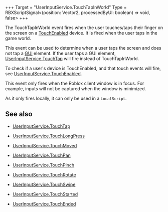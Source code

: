 +++
Target = "UserInputService.TouchTapInWorld"
Type = RBXScriptSignal<(position: Vector2, processedByUI: boolean) => void, false>
+++

The TouchTapInWorld event fires when the user touches/taps their finger on the screen on a [TouchEnabled](https://developer.roblox.com/api-reference/property/UserInputService/TouchEnabled) device. It is fired when the user taps in the game world.This event can be used to determine when a user taps the screen and does not tap a [GUI](https://developer.roblox.com/api-reference/class/GuiObject) element. If the user taps a GUI element, [UserInputService.TouchTap](https://developer.roblox.com/api-reference/event/UserInputService/TouchTap) will fire instead of TouchTapInWorld.To check if a user's device is TouchEnabled, and that touch events will fire, see  [UserInputService.TouchEnabled](https://developer.roblox.com/api-reference/property/UserInputService/TouchEnabled).This event only fires when the Roblox client window is in focus. For example, inputs will not be captured when the window is minimized.As it only fires locally, it can only be used in a `LocalScript`.## See also - [UserInputService.TouchTap](https://developer.roblox.com/api-reference/event/UserInputService/TouchTap) - [UserInputService.TouchLongPress](https://developer.roblox.com/api-reference/event/UserInputService/TouchLongPress) - [UserInputService.TouchMoved](https://developer.roblox.com/api-reference/event/UserInputService/TouchMoved) - [UserInputService.TouchPan](https://developer.roblox.com/api-reference/event/UserInputService/TouchPan) - [UserInputService.TouchPinch](https://developer.roblox.com/api-reference/event/UserInputService/TouchPinch) - [UserInputService.TouchRotate](https://developer.roblox.com/api-reference/event/UserInputService/TouchRotate) - [UserInputService.TouchSwipe](https://developer.roblox.com/api-reference/event/UserInputService/TouchSwipe) - [UserInputService.TouchStarted](https://developer.roblox.com/api-reference/event/UserInputService/TouchStarted) - [UserInputService.TouchEnded](https://developer.roblox.com/api-reference/event/UserInputService/TouchEnded)